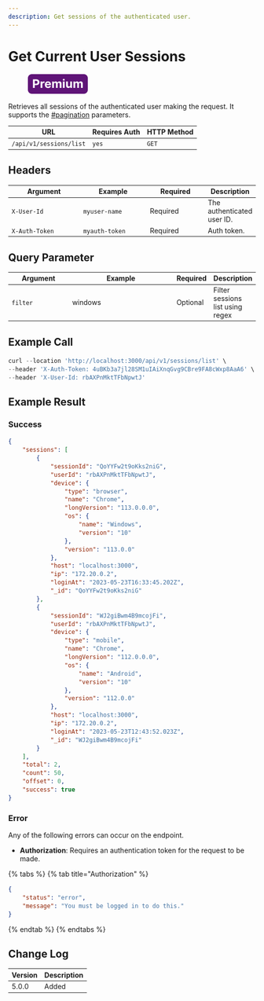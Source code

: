 ```yaml
---
description: Get sessions of the authenticated user.
---
```


# Get Current User Sessions

<figure><img src="../../../../../../.gitbook/assets/Premium.svg" alt=""><figcaption></figcaption></figure>

Retrieves all sessions of the authenticated user making the request.  It supports the [#pagination](../../../#pagination "mention") parameters.

| URL                     | Requires Auth | HTTP Method |
| ----------------------- | ------------- | ----------- |
| `/api/v1/sessions/list` | `yes`         | `GET`       |

## Headers

<table><thead><tr><th width="179">Argument</th><th width="169">Example</th><th width="136">Required</th><th>Description</th></tr></thead><tbody><tr><td><code>X-User-Id</code></td><td><code>myuser-name</code></td><td>Required</td><td>The authenticated  user ID.</td></tr><tr><td><code>X-Auth-Token</code></td><td><code>myauth-token</code></td><td>Required</td><td>Auth token.</td></tr></tbody></table>

## Query Parameter

<table><thead><tr><th width="144">Argument</th><th width="318">Example</th><th>Required</th><th>Description</th></tr></thead><tbody><tr><td><code>filter</code></td><td>windows</td><td>Optional</td><td>Filter sessions list using regex</td></tr></tbody></table>

## Example Call

```javascript
curl --location 'http://localhost:3000/api/v1/sessions/list' \
--header 'X-Auth-Token: 4uBKb3a7jl28SM1uIAiXnqGvg9CBre9FA8cWxp8AaA6' \
--header 'X-User-Id: rbAXPnMktTFbNpwtJ'
```

## Example Result

### Success

```json
{
    "sessions": [
        {
            "sessionId": "QoYYFw2t9oKks2niG",
            "userId": "rbAXPnMktTFbNpwtJ",
            "device": {
                "type": "browser",
                "name": "Chrome",
                "longVersion": "113.0.0.0",
                "os": {
                    "name": "Windows",
                    "version": "10"
                },
                "version": "113.0.0"
            },
            "host": "localhost:3000",
            "ip": "172.20.0.2",
            "loginAt": "2023-05-23T16:33:45.202Z",
            "_id": "QoYYFw2t9oKks2niG"
        },
        {
            "sessionId": "WJ2giBwm4B9mcojFi",
            "userId": "rbAXPnMktTFbNpwtJ",
            "device": {
                "type": "mobile",
                "name": "Chrome",
                "longVersion": "112.0.0.0",
                "os": {
                    "name": "Android",
                    "version": "10"
                },
                "version": "112.0.0"
            },
            "host": "localhost:3000",
            "ip": "172.20.0.2",
            "loginAt": "2023-05-23T12:43:52.023Z",
            "_id": "WJ2giBwm4B9mcojFi"
        }
    ],
    "total": 2,
    "count": 50,
    "offset": 0,
    "success": true
}
```

### Error

Any of the following errors can occur on the endpoint.

* **Authorization**: Requires an authentication token for the request to be made.

{% tabs %}
{% tab title="Authorization" %}
```json
{
    "status": "error",
    "message": "You must be logged in to do this."
}
```
{% endtab %}
{% endtabs %}

## Change Log

| Version | Description |
| ------- | ----------- |
| 5.0.0   | Added       |
